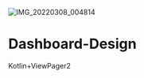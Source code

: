 ![IMG_20220308_004814](https://user-images.githubusercontent.com/72391361/157115762-fd48c12c-5435-4555-98ee-c79b0325b05a.jpg)
# Dashboard-Design
Kotlin+ViewPager2
